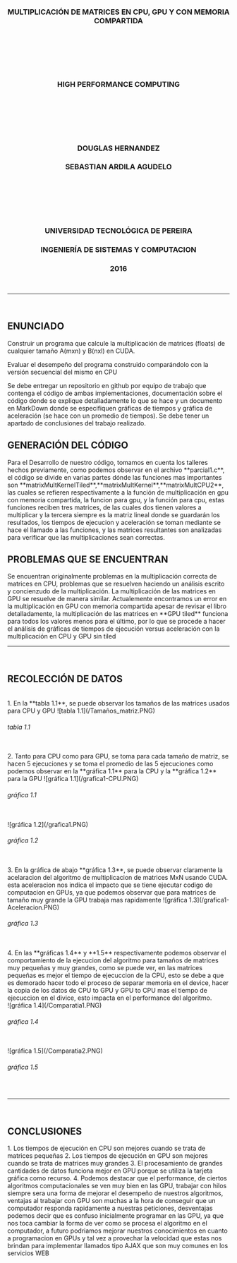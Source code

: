 <h3 align="center">MULTIPLICACIÓN DE MATRICES EN CPU, GPU Y CON MEMORIA COMPARTIDA</h3>
<br>
<br>
<br>
<br>
<br>
<h3 align="center">HIGH PERFORMANCE COMPUTING</h3>
<br>
<br>
<br>
<br>
<br>
<h3 align="center">DOUGLAS HERNANDEZ</h3>
<h3 align="center">SEBASTIAN ARDILA AGUDELO</h3>
<br>
<br>
<br>
<br>
<br>
<h3 align="center">UNIVERSIDAD TECNOLÓGICA DE PEREIRA</h3>
<h3 align="center">INGENIERÍA DE SISTEMAS Y COMPUTACION</h3>
<h3 align="center">2016</h3>
<br>
<HR width=100% align="center">
<br>
<h2 >ENUNCIADO</h2>
Construir un programa que calcule la multiplicación de matrices (floats) de cualquier tamaño A(mxn) y B(nxl) en  CUDA.

Evaluar el desempeño del programa construido comparándolo con la versión secuencial del mismo en CPU

Se debe entregar un repositorio en github por equipo de trabajo que contenga el código de ambas implementaciones, documentación sobre el código donde se explique detalladamente lo que se hace y un documento  en MarkDown donde se especifiquen gráficas de tiempos y gráfica de aceleración (se hace con un promedio de tiempos). Se debe tener un apartado de conclusiones del trabajo realizado.
<br>
<h2 >GENERACIÓN DEL CÓDIGO</h2>
Para el Desarrollo de nuestro código, tomamos en cuenta los talleres hechos previamente, como podemos observar en el archivo **parcial1.c**, el código se divide en varias partes dónde las funciones mas importantes son **matrixMultKernelTiled**,**matrixMultKernel**,**matrixMultCPU2**, las cuales se refieren respectivamente a la función de multiplicación en gpu con memoria compartida, la funcion para gpu, y la función para cpu, estas funciones reciben tres matrices, de las cuales dos tienen valores a multiplicar y la tercera siempre es la matriz lineal donde se guardarán los resultados, los tiempos de ejecucion y aceleración se toman mediante se hace el llamado a las funciones, y las matrices resultantes son analizadas para verificar que las multiplicaciones sean correctas.
<br>
<h2 >PROBLEMAS QUE SE ENCUENTRAN</h2>
Se encuentran originalmente problemas en la multiplicación correcta de matrices en CPU, problemas que se resuelven haciendo un análisis escrito y concienzudo de la multiplicación. La multiplicación de las matrices en GPU se resuelve de manera similar. Actualemente encontramos un error en la multiplicación en GPU con memoria compartida apesar de revisar el libro detalladamente, la multiplicación de las matrices en **GPU tiled** funciona para todos los valores menos para el último, por lo que se procede a hacer el análisis de gráficas de tiempos de ejecución versus aceleración con la multiplicación en CPU y GPU sin tiled
<br>
<HR width=100% align="center">
<br>
<h2>RECOLECCIÓN DE DATOS</h2>
<br>
1. En la **tabla 1.1**, se puede observar los tamaños de las matrices usados para CPU y GPU
![tabla 1.1](/Tamaños_matriz.PNG)
<br>
<h6>tabla 1.1</h6>
<br>
2. Tanto para CPU como para GPU, se toma para cada tamaño de matriz, se hacen 5 ejecuciones y se toma el promedio de las 5 ejecuciones como podemos observar en la **gráfica 1.1** para la CPU y la **gráfica 1.2** para la GPU
![gráfica 1.1](/grafica1-CPU.PNG)
<br>
<h6>gráfica 1.1</h6>
<br>
![gráfica 1.2](/grafica1.PNG)
<br>
<h6>gráfica 1.2</h6>
<br>
3. En la gráfica de abajo **gráfica 1.3**, se puede observar claramente la acelaracion del algoritmo de multiplicacion de matrices MxN usando CUDA. esta aceleracion nos indica el impacto que se tiene ejecutar codigo de computacion en GPUs, ya que podemos observar que para matrices de tamaño muy grande la GPU trabaja mas rapidamente
![gráfica 1.3](/grafica1-Aceleracion.PNG)
<br>
<h6>gráfica 1.3</h6>
<br>
4. En las **gráficas 1.4** y **1.5** respectivamente podemos observar el comportamiento de la ejecucion del algoritmo para tamaños de matrices muy pequeñas y muy grandes, como se puede ver, en las matrices pequeñas es mejor el tiempo de ejecuccion de la CPU, esto se debe a que es demorado hacer todo el proceso de separar memoria en el device, hacer la copia de los datos de CPU to GPU y GPU to CPU mas el tiempo de ejecuccion en el divice, esto impacta en el performance del algoritmo.
<br>
![gráfica 1.4](/Comparatia1.PNG)
<br>
<h6>gráfica 1.4</h6>
<br>
![gráfica 1.5](/Comparatia2.PNG)
<br>
<h6>gráfica 1.5</h6>
<br>
<HR width=100% align="center">
<br>
<h2>CONCLUSIONES</h2>
1. Los tiempos de ejecución en CPU son mejores cuando se trata de matrices pequeñas
2. Los tiempos de ejecución en GPU son mejores cuando se trata de matrices muy grandes
3. El procesamiento de grandes cantidades de datos funciona mejor en GPU porque se utiliza la tarjeta gráfica como recurso.
4. Podemos destacar que el performance, de ciertos algoritmos computacionales se ven muy bien en las GPU, trabajar con hilos siempre sera una forma de mejorar el desempeño de nuestros algoritmos, ventajas al trabajar con GPU son muchas a la hora de conseguir que un computador responda rapidamente a nuestras peticiones, desventajas podemos decir que es confuso inicialmente programar en las GPU, ya que nos toca cambiar la forma de ver como se procesa el algoritmo en el computador, a futuro podriamos mejorar nuestros conocimientos en cuanto a programacion en GPUs y tal vez a provechar la velocidad que estas nos brindan para implementar llamados tipo AJAX que son muy comunes en los servicios WEB
<br>
